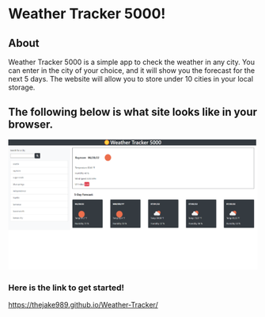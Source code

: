 # Weather Tracker 5000!

## About

Weather Tracker 5000 is a simple app to check the weather in any city. You can enter in the city of your choice, and it will show you the forecast for the next 5 days. The website will allow you to store under 10 cities in your local storage.

## The following below is what site looks like in your browser.

![Sample](assets/images/sample.jpg)

### Here is the link to get started!

https://thejake989.github.io/Weather-Tracker/
